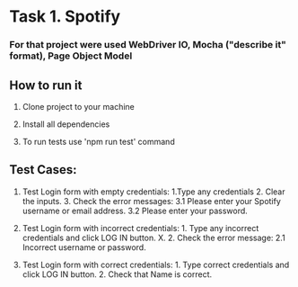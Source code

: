 # Task 1. Spotify 

### For that project were used WebDriver IO, Mocha ("describe it" format), Page Object Model

## How to run it
1. Clone project to your machine

2. Install all dependencies

3. To run tests use 'npm run test' command

## Test Cases:

1. Test Login form with empty credentials: 1.Type any credentials 2. Clear the inputs. 3. Check the error messages: 3.1 Please enter your Spotify username or email address. 3.2 Please enter your password.

2. Test Login form with incorrect credentials: 1. Type any incorrect credentials and click LOG IN button. X. 2. Check the error message: 2.1 Incorrect username or password.

3. Test Login form with correct credentials: 1. Type correct credentials and click LOG IN button. 2. Check that Name is correct.
